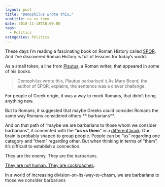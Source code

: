 ```yaml
---
layout: post
title: "Demophilus wrote this…"
subtitle: us vs them
date: 2018-11-18T18:00:00
tags:
  - Politics
categories: Politics
---
```


These days I’m reading a fascinating book on Roman History called [SPQR](https://www.goodreads.com/book/show/28789711-spqr). And I’ve discovered Roman History is full of lessons for today’s world.

As a small token, a line from [Plautus](https://en.wikipedia.org/wiki/Plautus), a Roman writer, that appeared in some of his books.

> Demophilus wrote this, Plautus barbarised it.As Mary Beard, the author of SPQR, explains, the sentence was a clever challenge.

For people of Greek origin, it was a way to mock Romans, that didn’t bring anything new.

But to Romans, it suggested that maybe Greeks could consider Romans the same way Romans considered others:** barbarians**.

And on that path of “maybe we are barbarians to those whom we consider barbarians”, it connected with the “**us vs them**” in a [different book](https://www.goodreads.com/book/show/36014145-behave). Our brain is probably shaped to group people. People can be “us” regarding one category and “them” regarding other. But when thinking in terms of “them”, it’s difficult to establish a connection.

They are the enemy. They are the barbarians.

[They are not human. They are cockroaches](https://www.economist.com/middle-east-and-africa/2004/08/19/the-jews-of-africa).

In a world of increasing division-on-its-way-to-chasm, we are barbarians to those we consider barbarians

